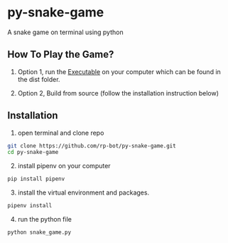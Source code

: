 # py-snake-game

A snake game on terminal using python

## How To Play the Game?

1. Option 1, run the [Executable](dist/snake_game) on your computer which can be found in the dist folder.

2. Option 2, Build from source (follow the installation instruction below)

## Installation

1.  open terminal and clone repo

```sh
git clone https://github.com/rp-bot/py-snake-game.git
cd py-snake-game
```

2.  install pipenv on your computer

```sh
pip install pipenv
```

3.  install the virtual environment and packages.

```sh
pipenv install
```

4.  run the python file

```sh
python snake_game.py
```
